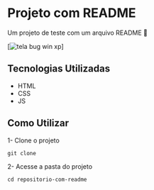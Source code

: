# Projeto com README
Um projeto de teste com um arquivo README 🚀

[<img src="https://25.media.tumblr.com/7e9fc842d5e1c4023395d6287653ec2c/tumblr_mfnmneu0rY1r1rcz2o1_500.gif" alt="tela bug win xp">]

## Tecnologias Utilizadas
- HTML
- CSS
- JS

## Como Utilizar
1- Clone o projeto
```
git clone
```

2- Acesse a pasta do projeto
```
cd repositorio-com-readme
```